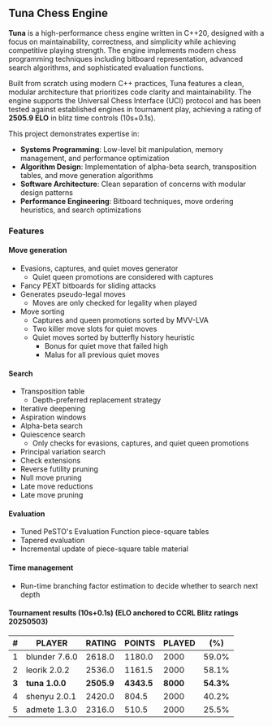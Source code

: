 ## Tuna Chess Engine

**Tuna** is a high-performance chess engine written in C++20, designed with a focus on maintainability, correctness, and simplicity while achieving competitive playing strength. The engine implements modern chess programming techniques including bitboard representation, advanced search algorithms, and sophisticated evaluation functions.

Built from scratch using modern C++ practices, Tuna features a clean, modular architecture that prioritizes code clarity and maintainability. The engine supports the Universal Chess Interface (UCI) protocol and has been tested against established engines in tournament play, achieving a rating of **2505.9 ELO** in blitz time controls (10s+0.1s).

This project demonstrates expertise in:
- **Systems Programming**: Low-level bit manipulation, memory management, and performance optimization
- **Algorithm Design**: Implementation of alpha-beta search, transposition tables, and move generation algorithms
- **Software Architecture**: Clean separation of concerns with modular design patterns
- **Performance Engineering**: Bitboard techniques, move ordering heuristics, and search optimizations

### Features
#### Move generation
  - Evasions, captures, and quiet moves generator
    - Quiet queen promotions are considered with captures
  - Fancy PEXT bitboards for sliding attacks
  - Generates pseudo-legal moves
    - Moves are only checked for legality when played
  - Move sorting
    - Captures and queen promotions sorted by MVV-LVA
    - Two killer move slots for quiet moves
    - Quiet moves sorted by butterfly history heuristic
      - Bonus for quiet move that failed high
      - Malus for all previous quiet moves
#### Search
  - Transposition table
    - Depth-preferred replacement strategy
  - Iterative deepening
  - Aspiration windows
  - Alpha-beta search
  - Quiescence search
    - Only checks for evasions, captures, and quiet queen promotions
  - Principal variation search
  - Check extensions
  - Reverse futility pruning
  - Null move pruning
  - Late move reductions
  - Late move pruning
#### Evaluation
  - Tuned PeSTO's Evaluation Function piece-square tables
  - Tapered evaluation
  - Incremental update of piece-square table material
#### Time management
  - Run-time branching factor estimation to decide whether to search next depth

#### Tournament results (10s+0.1s) (ELO anchored to CCRL Blitz ratings 20250503)
|   #   |   PLAYER              |   RATING   |   POINTS   |   PLAYED   |   (%)     |
|-------|-----------------------|------------|------------|------------|-----------|
|   1   |   blunder 7.6.0       |   2618.0   |   1180.0   |   2000     |   59.0%   |
|   2   |   leorik 2.0.2        |   2536.0   |   1161.5   |   2000     |   58.1%   |
| **3** | **tuna 1.0.0**        | **2505.9** | **4343.5** | **8000**   | **54.3%** |
|   4   |   shenyu 2.0.1        |   2420.0   |    804.5   |   2000     |   40.2%   |
|   5   |   admete 1.3.0        |   2316.0   |    510.5   |   2000     |   25.5%   |
